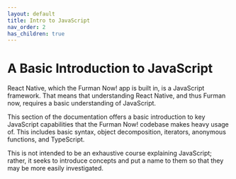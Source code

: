 ```yaml
---
layout: default
title: Intro to JavaScript
nav_order: 2
has_children: true
---
```


# A Basic Introduction to JavaScript

React Native, which the Furman Now! app is built in, is a JavaScript framework. That means that understanding React Native, and thus Furman now, 
requires a basic understanding of JavaScript.

This section of the documentation offers a basic introduction to key JavaScript capabilities that the Furman Now! codebase makes heavy usage of. This includes 
basic syntax, object decomposition, iterators, anonymous functions, and TypeScript.

This is not intended to be an exhaustive course explaining JavaScript; rather, it seeks to introduce concepts and put a name to them so that they may be more easily investigated.

